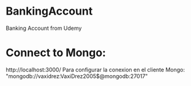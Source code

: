 # BankingAccount
 Banking Account from Udemy

# Connect to Mongo:
 http://localhost:3000/ 
 Para configurar la conexion en el cliente Mongo: "mongodb://vaxidrez:VaxiDrez2005$@mongodb:27017"
 
